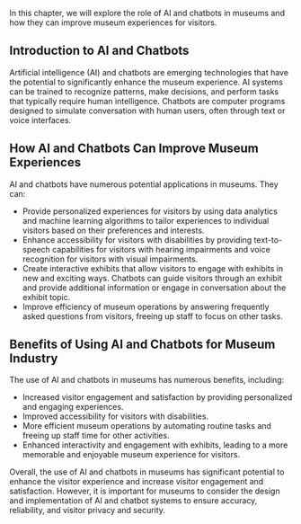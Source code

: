 
In this chapter, we will explore the role of AI and chatbots in museums and how they can improve museum experiences for visitors.

Introduction to AI and Chatbots
-------------------------------

Artificial intelligence (AI) and chatbots are emerging technologies that have the potential to significantly enhance the museum experience. AI systems can be trained to recognize patterns, make decisions, and perform tasks that typically require human intelligence. Chatbots are computer programs designed to simulate conversation with human users, often through text or voice interfaces.

How AI and Chatbots Can Improve Museum Experiences
--------------------------------------------------

AI and chatbots have numerous potential applications in museums. They can:

* Provide personalized experiences for visitors by using data analytics and machine learning algorithms to tailor experiences to individual visitors based on their preferences and interests.
* Enhance accessibility for visitors with disabilities by providing text-to-speech capabilities for visitors with hearing impairments and voice recognition for visitors with visual impairments.
* Create interactive exhibits that allow visitors to engage with exhibits in new and exciting ways. Chatbots can guide visitors through an exhibit and provide additional information or engage in conversation about the exhibit topic.
* Improve efficiency of museum operations by answering frequently asked questions from visitors, freeing up staff to focus on other tasks.

Benefits of Using AI and Chatbots for Museum Industry
-----------------------------------------------------

The use of AI and chatbots in museums has numerous benefits, including:

* Increased visitor engagement and satisfaction by providing personalized and engaging experiences.
* Improved accessibility for visitors with disabilities.
* More efficient museum operations by automating routine tasks and freeing up staff time for other activities.
* Enhanced interactivity and engagement with exhibits, leading to a more memorable and enjoyable museum experience for visitors.

Overall, the use of AI and chatbots in museums has significant potential to enhance the visitor experience and increase visitor engagement and satisfaction. However, it is important for museums to consider the design and implementation of AI and chatbot systems to ensure accuracy, reliability, and visitor privacy and security.
